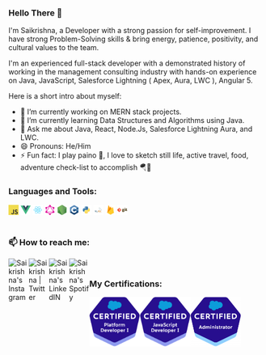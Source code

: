 ### Hello There 👋


<!-- **saikrishnaDsk/saikrishnaDsk** is a ✨ _special_ ✨ repository because its `README.md` (this file) appears on your GitHub profile. -->
I'm Saikrishna, a Developer with a strong passion for self-improvement. I have strong Problem-Solving skills & bring energy, patience, positivity, and cultural values to the team. 

I'm an experienced full-stack developer with a demonstrated history of working in the management consulting industry with hands-on experience on Java, JavaScript, Salesforce Lightning ( Apex, Aura, LWC ), Angular 5.

Here is a short intro about myself:

- 🔭 I’m currently working on MERN stack projects.
- 🌱 I’m currently learning Data Structures and Algorithms using Java.
- 💬 Ask me about Java, React, Node.Js, Salesforce Lightning Aura, and LWC. 
- 😄 Pronouns: He/Him
- ⚡ Fun fact: I play paino 🎹, I love to sketch still life, active travel, food, adventure check-list to accomplish 🪂🌉

### **Languages and Tools:**

<code><img height="20" src="https://raw.githubusercontent.com/github/explore/80688e429a7d4ef2fca1e82350fe8e3517d3494d/topics/javascript/javascript.png"></code>
<code><img height="20" src="https://raw.githubusercontent.com/github/explore/80688e429a7d4ef2fca1e82350fe8e3517d3494d/topics/vue/vue.png"></code>
<code><img height="20" src="https://raw.githubusercontent.com/github/explore/80688e429a7d4ef2fca1e82350fe8e3517d3494d/topics/react/react.png"></code>
<code><img height="20" src="https://raw.githubusercontent.com/github/explore/5c058a388828bb5fde0bcafd4bc867b5bb3f26f3/topics/graphql/graphql.png"></code>
<code><img height="20" src="https://raw.githubusercontent.com/github/explore/80688e429a7d4ef2fca1e82350fe8e3517d3494d/topics/nodejs/nodejs.png"></code>
<code><img height="20" src="https://raw.githubusercontent.com/github/explore/80688e429a7d4ef2fca1e82350fe8e3517d3494d/topics/cpp/cpp.png"></code>
<code><img height="20" src="https://raw.githubusercontent.com/github/explore/80688e429a7d4ef2fca1e82350fe8e3517d3494d/topics/python/python.png"></code>
<code><img height="20" src="https://raw.githubusercontent.com/github/explore/80688e429a7d4ef2fca1e82350fe8e3517d3494d/topics/mysql/mysql.png"></code>
<code><img height="20" src="https://raw.githubusercontent.com/github/explore/80688e429a7d4ef2fca1e82350fe8e3517d3494d/topics/firebase/firebase.png"></code>
<code><img height="20" src="https://raw.githubusercontent.com/github/explore/80688e429a7d4ef2fca1e82350fe8e3517d3494d/topics/git/git.png"></code>
<br /> <br />
### 📫 **How to reach me:**

<a href="https://www.instagram.com/saikrishna_dsk/">
  <img align="left" alt="Saikrishna's Instagram" width="40px" src="https://raw.githubusercontent.com/hussainweb/hussainweb/main/icons/instagram.png" />
</a>
<a href="https://twitter.com/DSkrishnaa">
  <img align="left" alt="Saikrishna | Twitter" width="40px" src="https://raw.githubusercontent.com/peterthehan/peterthehan/master/assets/twitter.svg" />
</a>
<a href="https://www.linkedin.com/in/saikrishna-dsk/">
  <img align="left" alt="Saikrishna's LinkedIN" width="40px" src="https://raw.githubusercontent.com/peterthehan/peterthehan/master/assets/linkedin.svg" />
</a>
<a href="https://open.spotify.com/user/4iiqpog2omav06lslk7ig2jyn?si=gVUHO9bQQV2f2KsHkYmnJw">
  <img align="left" alt="Saikrishna's Spotify" width="40px" src="https://raw.githubusercontent.com/peterthehan/peterthehan/master/assets/spotify.svg" />
</a>
<br />


### **My Certifications:**

<a href="#">
  <img align="left" alt="PD1-certificate" width="100px" src="https://github.com/saikrishnaDsk/saikrishnaDsk/blob/main/2021-03_Badge_SF-Certified_Platform-Developer-I_High-Res.png" />
</a>
<a href="#">
  <img align="left" alt="Js-dev-certificate" width="100px" src="https://github.com/saikrishnaDsk/saikrishnaDsk/blob/main/2021-03_Badge_SF-Certified_JavaScript-Developer-I_High-Res.png" />
</a>
<a href="#">
  <img align="left" alt="admin-certificate" width="100px" src="https://github.com/saikrishnaDsk/saikrishnaDsk/blob/main/SF-Certified_Administrator-768x753.png"/>
</a>
<br />


